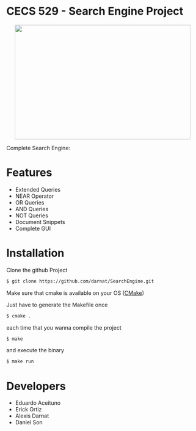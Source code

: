 # CECS 529 - Search Engine Project

<p align="center">
  <img width="460" height="300" src="https://cdn.dribbble.com/users/2029822/screenshots/4731834/haricech_chess2.jpg">
</p>

Complete Search Engine:

# Features

  - Extended Queries
  - NEAR Operator
  - OR Queries
  - AND Queries
  - NOT Queries
  - Document Snippets
  - Complete GUI

# Installation

Clone the github Project

```sh
$ git clone https://github.com/darnat/SearchEngine.git
```

Make sure that cmake is available on your OS ([CMake](https://cmake.org/download/))

Just have to generate the Makefile once

```sh
$ cmake .
```

each time that you wanna compile the project

```sh
$ make
```

and execute the binary

```sh
$ make run
```

# Developers

  - Eduardo Aceituno
  - Erick Ortiz
  - Alexis Darnat
  - Daniel Son
